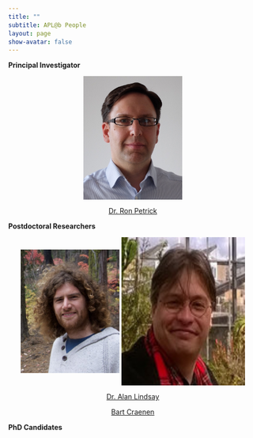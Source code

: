 ```yaml
---
title: ""
subtitle: APL@b People
layout: page
show-avatar: false
---
```


**Principal Investigator**

<p align="center"> <img src="/img/ron.jpg" align="center" width="200" height="250"> </p>

<p align="center">
<a href="http://homepages.inf.ed.ac.uk/rpetrick/" style="float: ;">Dr. Ron Petrick</a> 
</p>


**Postdoctoral Researchers**

<p align="center"> <img src="/img/alan.jpg" align="center" width="200" height="250"> <img src="/img/bart.jpg" align="center" width="250" height="300"> </p>

<p align="center">
<a href="https://researchportal.hw.ac.uk/en/persons/alan-lindsay" style="float: ;">Dr. Alan Lindsay</a> 
</p>

<p align="center">
<a href="https://scholar.google.ch/citations?hl=de&user=i8JsL7QAAAAJ&view_op=list_works" style="float: ;">Bart Craenen</a> 
</p>

**PhD Candidates**



